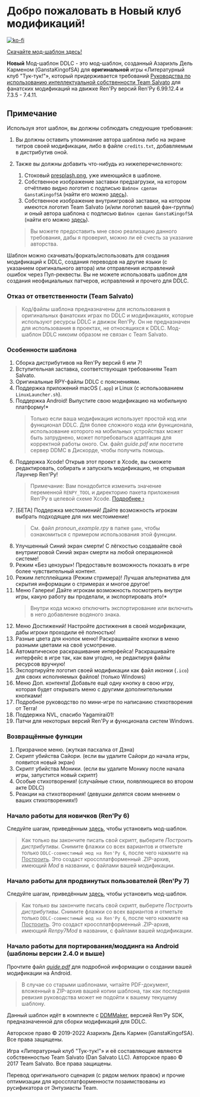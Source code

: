 # Добро пожаловать в Новый клуб модификаций!

[![ko-fi](https://www.ko-fi.com/img/githubbutton_sm.svg)](https://ko-fi.com/K3K22K8SU)

[<u>Скачайте мод-шаблон здесь!</u>](https://github.com/GanstaKingofSA/DDLCModTemplate2.0/releases/3.0.1)

**Новый** Мод-шаблон DDLC - это мод-шаблон, созданный Азариэль Дель Карменом (GanstaKingofSA) для **оригинальной** игры «Литературный клуб "Тук-тук!"», который придерживается требований [Руководства по использованию интеллектуальной собственности Team Salvato](http://teamsalvato.com/ip-guidelines/) для фанатских модификаций на движке Ren'Py версий Ren'Py 6.99.12.4 и 7.3.5 - 7.4.11.

## Примечание
Используя этот шаблон, вы должны соблюдать следующие требования:
1. Вы должны оставить упоминание автора шаблона либо на экране титров своей модификации, либо в файле `credits.txt`, добавляемым в дистрибутив оной.
2. Также вы должны добавить что-нибудь из нижеперечисленного:
   
   1. Стоковый [presplash.png](game/presplash.png), уже имеющийся в шаблоне.
   2. Собственное изображение заставки предзагрузки, на котором отчётливо видно логотип с подписью `Шаблон сделан GanstaKingofSA` (найти его можно [здесь](.github/IMAGES/TemplateMadeLogo.png)).
   3. Собственное изображение внутриигровой заставки, на котором имеются логотип Team Salvato (и/или логотип вашей фан-группы) и оный автора шаблона с подписью `Шаблон сделан GanstaKingofSA` (найти его можно [здесь](.github/IMAGES/TemplateMadeLogo.png)).
   > Вы можете предоставить мне свою реализацию данного требования, дабы я проверил, можно ли её счесть за указание авторства.

Шаблон можно скачивать/форкать/использовать для создания модификаций к DDLC, создания переводов на другие языки (с указанием оригинального автора) или отправления исправлений ошибок через Пул-реквесты. Вы не можете использовать шаблон для создания неофициальных патчеров, исправлений и прочего для DDLC.

### Отказ от ответственности (Team Salvato)
> Код/файлы шаблона предназначены для использования в оригинальных фанатских играх по DDLC и модификациях, которые используют ресурсы DDLC и движок Ren'Py. Он не предназначен для использования в проектах, не относящихся к DDLC. 
Мод-шаблон DDLC никоим образом не связан с Team Salvato.

### Особенности шаблона
1. Сборка дистрибутивов на Ren'Py версий 6 или 7!
2. Вступительная заставка, соответствующая требованиям Team Salvato.
3. Оригинальные RPY-файлы DDLC с пояснениями.
5. Поддержка приложений macOS (`.app`) и Linux (с использованием `LinuxLauncher.sh`).
6. Поддержка Android! Выпустите свою модификацию на мобильную платформу!\*
    > Только если ваша модификация использует простой код или функционал DDLC. Для более сложного кода или функционала, использование которого на мобильных устройствах может быть затруднено, может потребоваться адаптация для корректной работы оного. См. файл *guide.pdf* или посетите сервер DDMC в Дискорде, чтобы получить помощь.
7. Поддержка Xcode! Открыв этот проект в Xcode, вы сможете редактировать, собирать и запускать модификацию, не открывая Лаунчер Ren'Py!
    > Примечание: Вам понадобится изменить значение переменной `RENPY_TOOL` и директорию пакета приложения Ren'Py в целевой схеме Xcode. [Подробнее &rsaquo;](XCODE.md)
8. [БЕТА] Поддержка местоимений! Дайте возможность игрокам выбрать подходящее для них местоимение!
    > См. файл *pronoun_example.rpy* в папке `game`, чтобы ознакомиться с примером использования этой функции.
9. Улучшенный Синий экран смерти! С лёгкостью создавайте свой внутриигровой Синий экран смерти на любой операционной системе!
10. Режим «Без цензуры»! Предоставьте возможность показать в игре более чувствительный контент.
11. Режим летсплейщика (Режим стримера)! Лучшая альтернатива для скрытия информации о стримерах и многое другое!
12. Меню Галереи! Дайте игрокам возможность посмотреть внутри игры, какую работу вы проделали, и экспортировать это!\*
    > Внутри кода можно отключить экспортирование или включить в него добавление водяного знака.
13. Меню Достижений! Настройте достижения в своей модификации, дабы игроки проходили её полностью!
14. Разные цвета для кнопок меню! Раскрашивайте кнопки в меню разными цветами на своё усмотрение.
15. Автоматическое раскрашивание интерфейса! Раскрашивайте интерфейс в игре так, как вам угодно, не редактируя файлы ресурсов вручную!
16. Экспортируйте логотип своей модификации как файл иконки (`.ico`) для своих исполняемых файлов! (только Windows)
17. Меню Доп. контента! Добавьте ещё одну кнопку в свою игру, которая будет открывать меню с другими дополнительными кнопками!
17. Подробное руководство по мини-игре по написанию стихотворения от Terra!
18. Поддержка NVL, спасибо Yagamirai01!
19. Патчи для некоторых версий Ren'Py и функционала систем Windows.

### Возвращённые функции
1. Призрачное меню. (жуткая пасхалка от Дэна)
2. Скрипт убийства Сайори. (если вы удалите Сайори до начала игры, появится новый экран)
3. Скрипт убийства Моники. (если вы удалите Монику после начала игры, запустится новый скрипт)
4. Особые стихотворения! (случайные стихи, появляющиеся во втором акте DDLC)
5. Реакции на стихотворения! (девушки делятся своим мнением о ваших стихотворениях!)

### Начало работы для новичков (Ren'Py 6)
Следуйте шагам, приведённым [здесь](https://ganstakingofsa.github.io/information/guides/Installing-the-Mod-Template-Legacy.html), чтобы установить мод-шаблон.
> Как только вы закончите писать свой скрипт, выберите *Построить дистрибутивы*. Снимите флажки со всех вариантов и отметьте только `DDLC-совместимый мод на Ren'Py 6`, после чего нажмите на <u>Построить</u>. Это создаст кроссплатформенный .ZIP-архив, имеющий *Mod* в названии, с файлами вашей модификации.

### Начало работы для продвинутых пользователей (Ren'Py 7)
Следуйте шагам, приведённым [здесь](https://ganstakingofsa.github.io/information/guides/Installing-the-Mod-Template-Recent.html), чтобы установить мод-шаблон.
> Как только вы закончите писать свой скрипт, выберите *Построить дистрибутивы*. Снимите флажки со всех вариантов и отметьте только `DDLC-совместимый мод на Ren'Py 6`, после чего нажмите на <u>Построить</u>. Это создаст кроссплатформенный .ZIP-архив, имеющий *Renpy7Mod* в названии, с файлами вашей модификации.

### Начало работы для портирования/моддинга на Android (шаблоны версии 2.4.0 и выше)
Прочтите файл [*guide.pdf*](guide.pdf) для подробной информации о создании вашей модификации на Android.
> В случае со старыми шаблонами, читайте PDF-документ, вложенный в ZIP-архив вашей копии шаблона, так как последняя ревизия руководства может не подойти к вашему текущему шаблону.

Данный шаблон идёт в комплекте с [DDMMaker](https://github.com/GanstaKingofSA/DDLC-ModMaker/releases), версией Ren'Py SDK, предназначенной для сборки модификаций для DDLC.

Авторское право © 2019-2022 Азариэль Дель Кармен (GanstaKingofSA). Все права защищены.

Игра «Литературный клуб "Тук-тук!"» и её составляющие являются собственностью Team Salvato (Dan Salvato LLC). Авторское право © 2017 Team Salvato. Все права защищены.

Перевод оригинального сценария (с рядом мелких правок) и прочие оптимизации для кроссплатформенности позаимствованы из русификатора от Энтузиасты Team.

